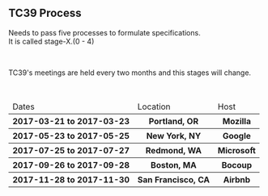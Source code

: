 ## TC39 Process

Needs to pass five processes to formulate specifications.  
It is called stage-X.(0 - 4)

<br>

TC39's meetings are held every two months and this stages will change.

<br>

<table class="common-table">
  <thead>
    <tr>
      <td>Dates</td>
      <td>Location</td>
      <td>Host</td>
    </tr>
  </thead>
  <tbody>
    <tr>
      <th>2017-03-21 to 2017-03-23</th>
      <th>Portland, OR</th>
      <th>Mozilla</th>
    </tr>
    <tr>
      <th>2017-05-23 to 2017-05-25</th>
      <th>New York, NY</th>
      <th>Google</th>
    </tr>
    <tr>
      <th>2017-07-25 to 2017-07-27</th>
      <th>Redmond, WA</th>
      <th>Microsoft</th>
    </tr>
    <tr>
      <th>2017-09-26 to 2017-09-28</th>
      <th>Boston, MA</th>
      <th>Bocoup</th>
    </tr>
    <tr>
      <th>2017-11-28 to 2017-11-30</th>
      <th>San Francisco, CA</th>
      <th>Airbnb</th>
    </tr>
  </tbody>
</table>
